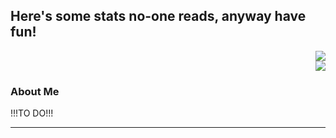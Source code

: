 ## Here's some stats no-one reads, anyway have fun! 

<div align="right">
    <img src="https://github-readme-stats.vercel.app/api?username=MichalDakowicz&show_icons=true&theme=transparent" />
    <div>
    <img src="https://github-readme-stats.vercel.app/api/top-langs/?username=MichalDakowicz&layout=compact&theme=transparent" />
    </div>
</div>

### About Me 
!!!TO DO!!!
****
